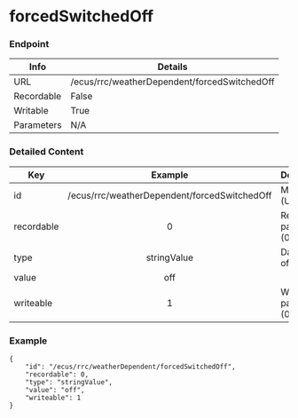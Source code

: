 # forcedSwitchedOff



### Endpoint

| Info  | Details |
| ------------- | ------------- |
| URL   | /ecus/rrc/weatherDependent/forcedSwitchedOff   |
| Recordable   | False   |
| Writable   | True   |
| Parameters  | N/A |

### Detailed Content

|  Key  | Example | Description |
| ------------- | :------: | ------------------------------ |
|  id | /ecus/rrc/weatherDependent/forcedSwitchedOff | Message ID (URL) |
|  recordable | 0 | Recordable parameter (0=No) |
|  type | stringValue | Data type of value |
|  value | off |  |
|  writeable | 1 | Writable parameter (0=No) |



### Example
```
{
    "id": "/ecus/rrc/weatherDependent/forcedSwitchedOff",
    "recordable": 0,
    "type": "stringValue",
    "value": "off",
    "writeable": 1
}
```
